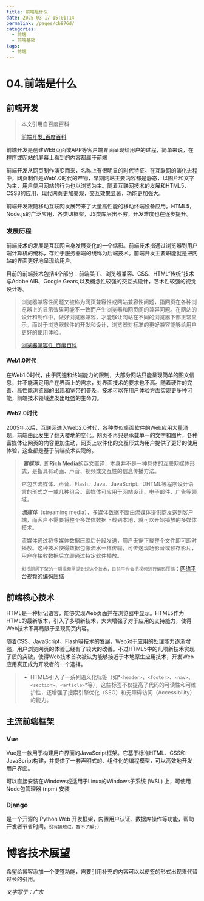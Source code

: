 ```yaml
---
title: 前端是什么
date: 2025-03-17 15:01:14
permalink: /pages/cb876d/
categories:
  - 前端
  - 前端基础
tags:
  - 前端
---
```



# 04.前端是什么

## 前端开发

> 本文引用自百度百科
>
> [前端开发_百度百科](https://baike.baidu.com/item/前端开发/10009024#reference-2)

​	前端开发是创建WEB页面或APP等客户端界面呈现给用户的过程，简单来说，在程序或网站的屏幕上看到的内容都属于前端

​	前端开发从网页制作演变而来，名称上有很明显的时代特征。在互联网的演化进程中，网页制作是Web1.0时代的产物，早期网站主要内容都是静态，以图片和文字为主，用户使用网站的行为也以浏览为主。随着互联网技术的发展和HTML5、CSS3的应用，现代网页更加美观，交互效果显著，功能更加强大。

​	前端开发跟随移动互联网发展带来了大量高性能的移动终端设备应用。HTML5，Node.js的广泛应用，各类UI框架，JS类库层出不穷，开发难度也在逐步提升。

### 发展历程

​	前端技术的发展是互联网自身发展变化的一个缩影。前端技术指通过浏览器到用户端计算机的统称，存贮于服务器端的统称为后端技术。前端开发主要职能就是把网站的界面更好地呈现给用户。

​	目前的前端技术包括4个部分：前端美工、浏览器兼容、CSS、HTML“传统”技术与Adobe AIR、Google Gears,以及概念性较强的交互式设计，艺术性较强的视觉设计等。

> ​	浏览器兼容性问题又被称为网页兼容性或网站兼容性问题，指网页在各种浏览器上的显示效果可能不一致而产生浏览器和网页间的兼容问题。在网站的设计和制作中，做好浏览器兼容，才能够让网站在不同的浏览器下都正常显示。而对于浏览器软件的开发和设计，浏览器对标准的更好兼容能够给用户更好的使用体验。
>
> [浏览器兼容性_百度百科](https://baike.baidu.com/item/浏览器兼容性/8855435)

#### Web1.0时代

​	在Web1.0时代，由于网速和终端能力的限制，大部分网站只能呈现简单的图文信息，并不能满足用户在界面上的需求，对界面技术的要求也不高。随着硬件的完善、高性能浏览器的出现和宽带的普及，技术可以在用户体验方面实现更多种可能，前端技术领域迸发出旺盛的生命力。

#### Web2.0时代

​	2005年以后，互联网进入Web2.0时代，各种类似桌面软件的Web应用大量涌现，前端由此发生了翻天覆地的变化。网页不再只是承载单一的文字和图片，各种富媒体让网页的内容更加生动，网页上软件化的交互形式为用户提供了更好的使用体验，这些都是基于前端技术实现的。

> ​	***富媒体***，即**Rich Media**的英文直译，本身并不是一种具体的互联网媒体形式，是指具有动画、声音、视频或交互性的信息传播方法。
>
> 它包含流媒体、声音、Flash、Java、JavaScript、DHTML等程序设计语言的形式之一或几种组合。富媒体可应用于网站设计、电子邮件、广告等领域。
>
>  
>
> ***流媒体***（streaming media），多媒体数据不断由流媒体提供商发送到客户端，而客户不需要将整个多媒体数据下载到本地，就可以开始播放的多媒体技术。
>
> 流媒体通过将多媒体数据压缩后分段发送，用户无需下载整个文件即可即时播放。这种技术使得数据包像流水一样传输，可传送现场影音或预存影片，用户在接收数据后立即通过特定软件播放。
>
>  `影视飓风下架的一期视频里提到过这个技术，目前平台会把视频进行编码压缩`：[网络平台视频的编码压缩](/read/ab0020/)

## 前端核心技术

​	HTML是一种标记语言，能够实现Web页面并在浏览器中显示。HTML5作为HTML的最新版本，引入了多项新技术，大大增强了对于应用的支持能力，使得Web技术不再局限于呈现网页内容。

随着CSS、JavaScript、Flash等技术的发展，Web对于应用的处理能力逐渐增强，用户浏览网页的体验已经有了较大的改善。不过HTML5中的几项新技术实现了质的突破，使得Web技术首次被认为能够接近于本地原生应用技术，开发Web应用真正成为开发者的一个选择。

> - HTML5引入了一系列语义化标签（如*`<header>`、`<footer>`、`<nav>`、`<section>`、`<article>`*等），这些标签不仅提高了代码的可读性和可维护性，还增强了搜索引擎优化（SEO）和无障碍访问（Accessibility）的能力。



## 主流前端框架

### Vue

Vue是一款用于构建用户界面的JavaScript框架。它基于标准HTML、CSS和JavaScript构建，并提供了一套声明式的、组件化的编程模型，可以高效地开发用户界面。

可以直接安装在Windows或适用于Linux的Windows子系统 (WSL) 上，可使用Node包管理器 (npm) 安装

### Django

是一个开源的 Python Web 开发框架，内置用户认证、数据库操作等功能，帮助开发者节省时间。`没有接触过，暂不了解;)`

# 博客技术展望

希望给博客添加一个便签功能，需要引用补充的内容可以以便签的形式出现来代替过长的引用。











*文字写于：广东*